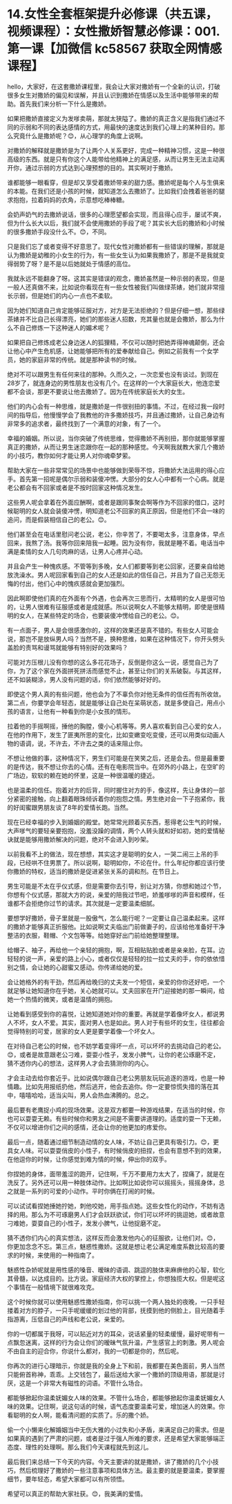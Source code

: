 # 14.女性全套框架提升必修课（共五课，视频课程）：女性撒娇智慧必修课：001.第一课【加微信 kc58567 获取全网情感课程】

hello，大家好，在这套撒娇课程里，我会让大家对撒娇有一个全新的认识，打破很多女生对撒娇的偏见和误解，并且认识到撒娇在情感以及生活中能够带来的帮助。首先我们来分析一下什么是撒娇。

如果把撒娇直接定义为发嗲卖萌，那就太狭隘了。撒娇的真正含义是指我们通过不同的示弱和不同的表达感情的方式，用最快的速度达到我们心理上的某种目的。那么究竟什么是撒娇呢？😊，从心理学的角度上说啊。

对撒娇的解释就是撒娇是为了让两个人关系更好，完成一种精神习惯，这是一种很高级的东西。就是只有你这个人能带给他精神上的满足感，从而让男生无法主动离开你，通过示弱的方式达到心理预想的目的。其实啊对于撒娇。

谁都能够一眼看穿，但是却又享受着撒娇带来的甜力感。撒娇呢是每个人与生俱来的本能。在我们还是小孩的时候，就知道怎么去撒娇了。比如我们会拽着爸爸的腿求抱抱，拉着妈妈的衣角，示意想吃棒棒糖。

会奶声奶气的去撒娇说话，很多的心理愿望都会实现，而且得心应手，屡试不爽，但为什么长大以后，我们就不会使用撒娇的手段了呢？其实长大后的撒娇和小时候的很多撒娇手段没什么不。😊，不同。

只是我们忘了或者变得不好意思了。现代女性对撒娇都有一些错误的理解，那就是认为撒娇是幼稚的小女生的行为，有一些女生认为如果我撒娇了，那是不是我就变得弱势了呀？是不是以后她就处于情感的高位。

我就永远不能翻身了呀。这其实是错误的观念，撒娇虽然是一种示弱的表现，但是一般人还真做不来，比如说你看现在有一些女性被我们叫做绿茶婊，她们就非常擅长示弱，但是她们的内心一点也不柔软。

因为她们知道自己肯定能够征服对方，对方是无法拒绝的？但是仔细一想，那些绿茶婊并不比自己长得漂亮，她们的那些迷人招数，充其量也就是会撒娇，那么为什么不自己修炼一下这种迷人的媚术呢？

如果把自己修炼成老公身边迷人的狐狸精，不仅可以随时把她弄得神魂颠倒，还会让他心中产生危机感，让她能够把所有的爱奉献给自己。例如之前我有一个女学员，她的家庭非常的传统。就是那种读书的时候。

绝对不可以跟男生有任何来往的那种。久而久之，一次恋爱也没有谈过。到现在28岁了，就连身边的男性朋友也没有几个。在这样的一个大家庭长大，他连恋爱都不会谈，那更不要说让他去撒娇了。因为在传统家庭长大的女生。

他们的内心会有一种思维，就是撒娇是一件很别扭的事情。不过，在经过我一段时间的指导后，他慢慢学会了我教他的许多撒娇技巧，并且通过撒娇，让自己身边有非常多的追求者，最终找到了一个满意的对象，有了一个。

幸福的婚姻。所以说，当你突破了传统思维，觉得撒娇不再别扭，那你就能够掌握真正的撒娇，从而让男生迷恋跟你在一起的那种感觉。今天啊我就教大家几个撒娇的小技巧，教你如何才能让男人对你魂牵梦萦。

帮助大家在一些非常常见的场景中也能够做到荣辱不惊，将撒娇大法运用的得心应手。首先第一招呢是偶尔示弱和装傻冲愣。大部分的女人心中都有一个心病。就是老公都会有不回家或者是不按时回家这种情况发生。

这些男人呢会拿着在外面应酬啊，或者是跟同事聚会啊等作为不回家的借口，这时候聪明的女人就会装傻冲愣，明知道老公不回家的真正原因，但是他们不会一味的追问，而是假装相信自己的老公。😊。

他们甚至会在电话里慰问老公说，老公，你辛苦了，不要喝太多，注意身体，早点回来，我熬了汤。我等你回来陪我一起睡。因为没有你，我就是睡不着。电话当中满是柔情的女人几句肉麻的话，让男人心疼并心动。

并且会产生一种愧疚感。不管等到多晚，女人们都要等到老公回家，还要亲自给她放洗澡水。男人呢回家看到自己的女人还是如此的信任自己，并且为了自己无怨无悔的付出，他们心中的愧疚感就会更加强烈。

因此啊即使他们真的在外面有个外遇，也会再次三思而行，太精明的女人是很可怕的，让男人很难有征服感或者是成就感。所以说啊女人不能够太精明，即使是很精明的女人，在某些特定的场合，也要装傻冲愣给自己的老公。😊。

有一点面子，男人是会很感激你的，这样的效果还是真不错的。有些女人可能会说，那岂不是放纵男人吗？当然不是，换种思维，如果在这种情况下，你开头劈头盖脸的责骂和谩骂就能够有特别好的效果吗？

可能对方压根儿没有你想的这么多花花场子，反倒是你这么一说，感觉自己为了你，为了这个家在外面拼死拼活而感觉不止，甚至让你们的关系破裂。与其这样，还不如装糊涂，男人没有问题的话，你们依然能够好好的。

即使这个男人真的有些问题，他也会为了不辜负你对他无条件的信任而有所收敛。第二点，你要学会年轻态，就是能够让自己处在呆萌状态，就是多使自己，用点小孩的语言，让他有一种看到你是小女孩的情形。

拉着他的手摇啊摇，捶他的胸膛，傻小心机等等。男人喜欢看到自己心爱的女人，在他的作用下，发生了匪夷所思的变化，比如变嫩变吃变傻，还可以用类似动画人物的语调，说，不许去，不许去之类的话来阻止你。

不想让他做的事，这种情况下，男生们可能是在笑笑之后，还是会去。但是最重要的是传达，我不想让你去的心情。还有在电影院当中。在郊外的小路上，在空旷的广场边，软软的赖在她的怀里，这是一种很温暖的捷近。

也是温柔的信任。抱着对方的后背，同时握住对方的手，像这样，先让身体的一部分紧密的接触，向上翻着眼珠倾诉着你的抱怨之情。男生绝对会一下子抱紧你，我的好闺蜜跟男朋友谈了8年的爱情长跑。当然。

现在已经幸福的步入到婚姻的殿堂。她常常光顾着买东西，惹得老公生气的时候，大声嗲气的要轻亲要抱抱，没羞没躁的调情，两个人转头就和好如初，她的爱情秘诀就是能够用撒娇解决的问题，绝对不会进入到吵架。

以前我看不上的做法，现在想想，其实这才是聪明的女人，一哭二闹三上吊的手段，已经哄不住男票了。所以说啊，聪明如你，不论在什。什么年纪你都应该行使你撒娇的特权，适当的撒娇是促进紧张关系的调和剂。在节日上。

男生可能是不太在乎仪式感，但是需要你去引导，别让对方猜，你想和她过个节，你想有个仪式感，那就大方的说，亲爱的陪我过节吧，娇羞嗲嗲的声音和模样，任谁都不会拒绝你过节的请求。其次就是一定要温柔细腻。

要想学好撒娇，骨子里就是一股傲气，怎么能行呢？一定要让自己温柔起来。这样的撒娇才能够真正折服他。比如说啊丈夫临出门前做妻子的，应该给他准备好干净整洁的衣服，鞋帽、个文包等等。给她穿好出门前给她整理整理。

给帽子、袖子，再给他一个亲轻的拥抱，啊，互相贴贴脸或者是亲亲脸，在耳。边轻轻的说一声，亲爱的路上小心，或者仅仅是轻轻的拉一拉丈夫的手，你的依依惜别之情，会让她的心甜蜜又感动。你传递给她的爱。

会让她格外的有干劲，然后再给晚归的丈夫发一个短信，亲爱的你你还好吧，一个就足够让她知道你在乎她，关心她就可以。丈夫回家在开门迎接她的那一瞬间，给她一个热情的微笑，或者是温情的拥抱。

让她看到感受到你的喜悦，让她知道她对你的重要。再就是学着像坏女人，都说男人不坏，女人不爱。其实，面对男人也是如此。男人对于有些坏的女生，往往都会觉得特别的可爱，居家的女人更是要学着像一个坏女人。

在对待自己老公的时候，也不妨学着变得坏一点，可以坏坏的去挑动自己的老公。😊，或者是故意跟老公刁难，耍耍小性子，发发小脾气，让你的老公琢磨不定，猜不透你内心的想法，这样男人才会去猜测你的内心。

才会主动去给你套近乎。比如说偶尔跟自己老公男朋友玩玩追逐的游戏，也是一种情趣。比如先用报纸扔他，然后逃开，他会去追你。你一定要惊慌失措的落在其中，嘻嘻哈哈，适当尖叫，男人会热血沸腾的。总之。

最后要有老鹰捉小鸡的现场效果。这是双方都要一种游戏结果，在适当的时候，你也可以耍耍无赖。有些时候你和男友之间是不需要讲道理的。适度的耍一下无赖，不仅可以增进你们之间的感情，还会让你的他更加的疼爱你。

最后一点，随着通过细节制造动情的女人味，不妨让自己更具有吸引力。😊，更具女人味。可以耍耍俏皮的小性子，有时候俏皮的扭捏，也会有意想不到的效果，在他逗你的时候，让你感觉到难为情的时候，伸出你的双手。

你捏她的身体，面带羞涩的跑开，记住啊，千万不要用力太大了，捏痛了，就是在洗反了。另外还可以用一种肢体动作。比如啊比如说你可以摇摇头，摇摇身体，总之就是一系列的可爱的小动作。平时你俩在打闹的时候。

可以试试看捏她捶她拧她，刺他咬她，用手指点她。这些女性化的动作，不妨有选择的用。那么为不可琢磨男人们才会跃跃欲试，你们可以坏坏的挑逗她，或者故意刁难她，耍耍自己的小性子，发发小脾气，让他捉磨不定。

猜不透你们内心的真实想法，这样反而会激发他内心的征服欲，让他们对。😊，你更加念念不忘。第三点，魅惑性撒娇。这就是想让老公满足难度系数比较高的要求的时候，来使用的一种指南了。

魅惑性杂娇呢就是用性感的嗓音、暧昧的语调、跳逗的肢体来麻痹他的心智，软化其骨髓，以达成目的。比方说。家庭经济大权的掌控上，你想独揽大权。但是呢这个事情在一般情境下就很难攻克。

这个时候你就可以使用魅惑性撒娇指南，你可以挑一个两人独处的夜晚，一只手轻搂着对方的脖子，一只手呢缓缓的划过他的背部，抚摸到他的侧脸上，目光随着手指游离，压低自己的声线和老公说，亲爱的。

你的一切都属于我呀，可以贴近对方的耳朵，说话紧量的轻柔缓慢，最好呢带有一点飘忽迷离，这样的行为会让你们的暧昧气氛升温，产生感官上的刺激。男人呢会不由自主的迎合你，你说什么都对，我的一切都是你的，然后呢。

你再次的进行心理暗示，你就是我的全身上下和前，我都要在美色面前，男人当然只能俯首称神，乖乖。上交钱包了，最后送给大家一个撒娇的顶级用语，那就是讨厌，这是一个非常大有磁性的词语。不管什么场合。

都能够掀起你温柔妩媚女人味的效果。不管什么场合，都能够掀起你温柔妩媚女人味的效果。记住啊，说这句话的时候，语气态度要温柔可爱，增加迷人的效果。你看聪明的女人啊，能看清问题的实质了。乐的撒个娇。

偷一个小懒来化解婚姻当中无伤大雅的小过失和小矛盾，来满足自己的需求。但是如果真的遇到了严肃的问题，或者是过于强人所难的要求，还是希望大家能够端正态度、理性的处理啊。那么我们今天课程就先到这儿。

最后我们来总结一下今天的内容。今天主要讲的就是撒娇，讲了撒娇的几个小技巧，然后梳理好了撒娇的一些注意事项和具体方法。最主要的就是要温柔，要掌握细节，要年轻态，希望大家都可以有所领悟。

希望可以真正的帮助大家社获。😊，我美满的爱情。